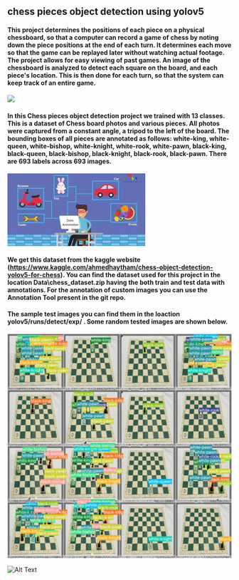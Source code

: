 ## chess pieces object detection using yolov5

#### This project determines the positions of each piece on a physical chessboard, so that a computer can record a game of chess by noting down the piece positions at the end of each turn. It determines each move so that the game can be replayed later without watching actual footage. The project allows for easy viewing of past games. An image of the chessboard is analyzed to detect each square on the board, and each piece's location. This is then done for each turn, so that the system can keep track of an entire game.

<img src="https://encrypted-tbn0.gstatic.com/images?q=tbn:ANd9GcTwan9Px0B-WHW_R_cARJNE-duApC70xOwGBQ&usqp=CAU">

#### In this Chess pieces  object detection project we trained with 13 classes. This is a dataset of Chess board photos and various pieces. All photos were captured from a constant angle, a tripod to the left of the board. The bounding boxes of all pieces are annotated as follows: white-king, white-queen, white-bishop, white-knight, white-rook, white-pawn, black-king, black-queen, black-bishop, black-knight, black-rook, black-pawn. There are 693 labels across 693 images.

![Alt Text](annotation.jpg)

#### We get this dataset from the kaggle website (https://www.kaggle.com/ahmedhaytham/chess-object-detection-yolov5-for-chess). You can find the dataset used for this project in the location Data\chess_dataset.zip having the both train and test data with annotations. For the annotation of custom images you can use the Annotation Tool present in the git repo.

#### The sample test images you can find them in the loaction  yolov5/runs/detect/exp/ . Some random tested images are shown below.
![Alt Text](chess_obj_result.jpg)

![Alt Text](https://encrypted-tbn0.gstatic.com/images?q=tbn:ANd9GcQ1ImqmAsH_3Fh_f0FZOlixV0O-hegYDg3idw&usqp=CAU)
